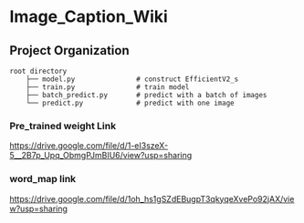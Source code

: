 # Image_Caption_Wiki

## Project Organization

```
root directory
	├── model.py               # construct EfficientV2_s
	├── train.py               # train model
	├── batch_predict.py       # predict with a batch of images
	└── predict.py             # predict with one image
```

### Pre_trained weight Link
https://drive.google.com/file/d/1-eI3szeX-5__2B7p_Upq_ObmgPJmBIU6/view?usp=sharing

### word_map link
https://drive.google.com/file/d/1oh_hs1gSZdEBugpT3qkyqeXvePo92jAX/view?usp=sharing
